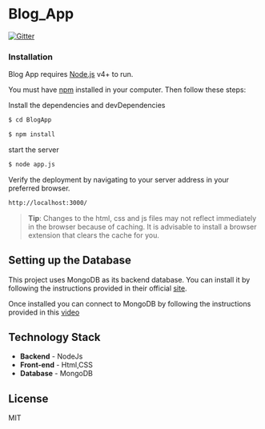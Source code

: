 # Blog_App
[![Gitter](https://badges.gitter.im/Blog_App/community.svg)](https://gitter.im/Blog_App/community?utm_source=badge&utm_medium=badge&utm_campaign=pr-badge&utm_content=badge)

###  Installation

Blog App requires [Node.js](https://nodejs.org/) v4+ to run.

You must have [npm](https://www.npmjs.com/) installed in your computer. Then follow these steps:


Install the dependencies and devDependencies

```sh
$ cd BlogApp
```
```sh
$ npm install 
```
start the server

```sh
$ node app.js
```
Verify the deployment by navigating to your server address in your preferred browser.
```sh
http://localhost:3000/
```

> **Tip**: Changes to the html, css and js files may not reflect immediately in the browser because of caching. It is advisable to install a browser extension that clears the cache for you.

## Setting up the Database

This project uses MongoDB as its backend database. You can install it by following the instructions provided in their official [site](https://docs.mongodb.com/manual/installation/).

Once installed you can connect to MongoDB by following the instructions provided in this [video](https://www.youtube.com/watch?v=jNxBu_HZf9Y&feature=youtu.be)

## Technology Stack

* **Backend** -  NodeJs
* **Front-end** - Html,CSS
* **Database** - MongoDB

License
----
MIT
